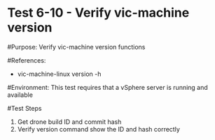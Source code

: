 Test 6-10 - Verify vic-machine version
=======

#Purpose:
Verify vic-machine version functions

#References:
* vic-machine-linux version -h

#Environment:
This test requires that a vSphere server is running and available

#Test Steps
1. Get drone build ID and commit hash
2. Verify version command show the ID and hash correctly
